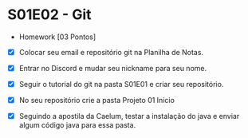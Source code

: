 # S01E02 - Git

- Homework [03 Pontos]
 - [x] Colocar seu email e repositório git na Planilha de Notas.
 - [x] Entrar no Discord e mudar seu nickname para seu nome.
 - [x] Seguir o tutorial do git na pasta S01E01 e criar seu repositório.
 - [x] No seu repositório crie a pasta Projeto 01 Inicio
 - [x] Seguindo a apostila da Caelum, testar a instalação do java e enviar algum código java para essa pasta.

